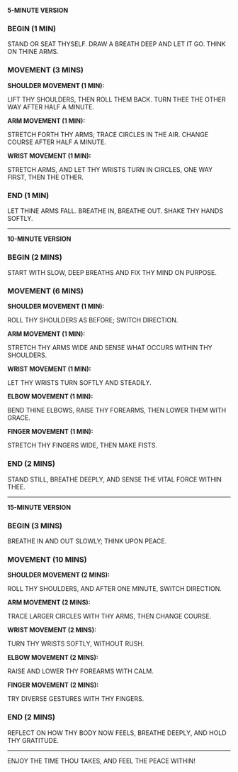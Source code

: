 **5-MINUTE VERSION**

### BEGIN (1 MIN)

STAND OR SEAT THYSELF.
DRAW A BREATH DEEP AND LET IT GO. THINK ON THINE ARMS.

### MOVEMENT (3 MINS)

**SHOULDER MOVEMENT (1 MIN):**

LIFT THY SHOULDERS, THEN ROLL THEM BACK. TURN THEE THE OTHER WAY AFTER HALF A MINUTE.

**ARM MOVEMENT (1 MIN):**

STRETCH FORTH THY ARMS; TRACE CIRCLES IN THE AIR. CHANGE COURSE AFTER HALF A MINUTE.

**WRIST MOVEMENT (1 MIN):**

STRETCH ARMS, AND LET THY WRISTS TURN IN CIRCLES, ONE WAY FIRST, THEN THE OTHER.

### END (1 MIN)

LET THINE ARMS FALL. BREATHE IN, BREATHE OUT. SHAKE THY HANDS SOFTLY.

---

**10-MINUTE VERSION**

### BEGIN (2 MINS)

START WITH SLOW, DEEP BREATHS AND FIX THY MIND ON PURPOSE.

### MOVEMENT (6 MINS)

**SHOULDER MOVEMENT (1 MIN):**

ROLL THY SHOULDERS AS BEFORE; SWITCH DIRECTION.

**ARM MOVEMENT (1 MIN):**

STRETCH THY ARMS WIDE AND SENSE WHAT OCCURS WITHIN THY SHOULDERS.

**WRIST MOVEMENT (1 MIN):**

LET THY WRISTS TURN SOFTLY AND STEADILY.

**ELBOW MOVEMENT (1 MIN):**

BEND THINE ELBOWS, RAISE THY FOREARMS, THEN LOWER THEM WITH GRACE.

**FINGER MOVEMENT (1 MIN):**

STRETCH THY FINGERS WIDE, THEN MAKE FISTS.

### END (2 MINS)

STAND STILL, BREATHE DEEPLY, AND SENSE THE VITAL FORCE WITHIN THEE.

---

**15-MINUTE VERSION**

### BEGIN (3 MINS)

BREATHE IN AND OUT SLOWLY; THINK UPON PEACE.

### MOVEMENT (10 MINS)

**SHOULDER MOVEMENT (2 MINS):**

ROLL THY SHOULDERS, AND AFTER ONE MINUTE, SWITCH DIRECTION.

**ARM MOVEMENT (2 MINS):**

TRACE LARGER CIRCLES WITH THY ARMS, THEN CHANGE COURSE.

**WRIST MOVEMENT (2 MINS):**

TURN THY WRISTS SOFTLY, WITHOUT RUSH.

**ELBOW MOVEMENT (2 MINS):**

RAISE AND LOWER THY FOREARMS WITH CALM.

**FINGER MOVEMENT (2 MINS):**

TRY DIVERSE GESTURES WITH THY FINGERS.

### END (2 MINS)

REFLECT ON HOW THY BODY NOW FEELS, BREATHE DEEPLY, AND HOLD THY GRATITUDE.

---

ENJOY THE TIME THOU TAKES, AND FEEL THE PEACE WITHIN!